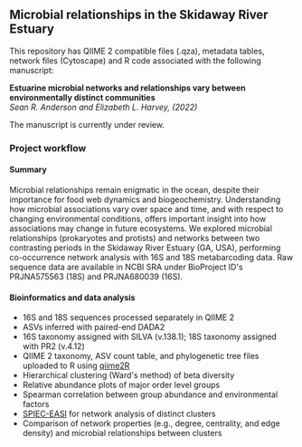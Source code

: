 ## Microbial relationships in the Skidaway River Estuary

This repository has QIIME 2 compatible files (.qza), metadata tables, network files (Cytoscape) and R code associated with the following manuscript:

**Estuarine microbial networks and relationships vary between environmentally distinct communities**<br/>
*Sean R. Anderson and Elizabeth L. Harvey,  (2022)*<br/>

The manuscript is currently under review.

### Project workflow

#### Summary

Microbial relationships remain enigmatic in the ocean, despite their importance for food web dynamics and biogeochemistry. Understanding how microbial associations vary over space and time, and with respect to changing environmental conditions, offers important insight into how associations may change in future ecosystems. We explored microbial relationships (prokaryotes and protists) and networks between two contrasting periods in the Skidaway River Estuary (GA, USA), performing co-occurrence network analysis with 16S and 18S metabarcoding data. Raw sequence data are available in NCBI SRA under BioProject ID's PRJNA575563 (18S) and PRJNA680039 (16S). 

#### Bioinformatics and data analysis

* 16S and 18S sequences processed separately in QIIME 2
* ASVs inferred with paired-end DADA2
* 16S taxonomy assigned with SILVA (v.138.1); 18S taxonomy assigned with PR2 (v.4.12)
* QIIME 2 taxonomy, ASV count table, and phylogenetic tree files uploaded to R using [qiime2R](https://github.com/jbisanz/qiime2R)
* Hierarchical clustering (Ward's method) of beta diversity
* Relative abundance plots of major order level groups
* Spearman correlation between group abundance and environmental factors
* [SPIEC-EASI](https://github.com/zdk123/SpiecEasi) for network analysis of distinct clusters 
* Comparison of network properties (e.g., degree, centrality, and edge density) and microbial relationships between clusters
